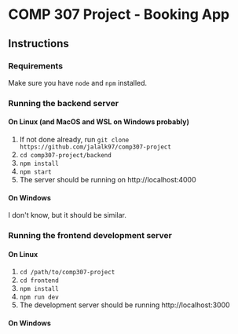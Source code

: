 # COMP 307 Project - Booking App

## Instructions 

### Requirements

Make sure you have `node` and `npm` installed.

### Running the backend server

#### On Linux (and MacOS and WSL on Windows probably)

1. If not done already, run `git clone https://github.com/jalalk97/comp307-project`
2. `cd comp307-project/backend`
3. `npm install`
4. `npm start`
5. The server should be running on http://localhost:4000

#### On Windows

I don't know, but it should be similar.

### Running the frontend development server

#### On Linux

1. `cd /path/to/comp307-project`
2. `cd frontend`
3. `npm install`
4. `npm run dev`
5. The development server should be running http://localhost:3000

#### On Windows
